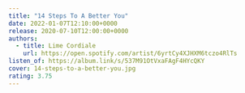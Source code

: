 ```yaml
---
title: "14 Steps To A Better You"
date: 2022-01-07T12:10:00+0000
release: 2020-07-10T12:00:00+0000
authors:
  - title: Lime Cordiale
    url: https://open.spotify.com/artist/6yrtCy4XJHXM6tczo4RlTs
listen_of: https://album.link/s/537M91OtVxaFAgF4HYcQKY
cover: 14-steps-to-a-better-you.jpg
rating: 3.75
---
```

